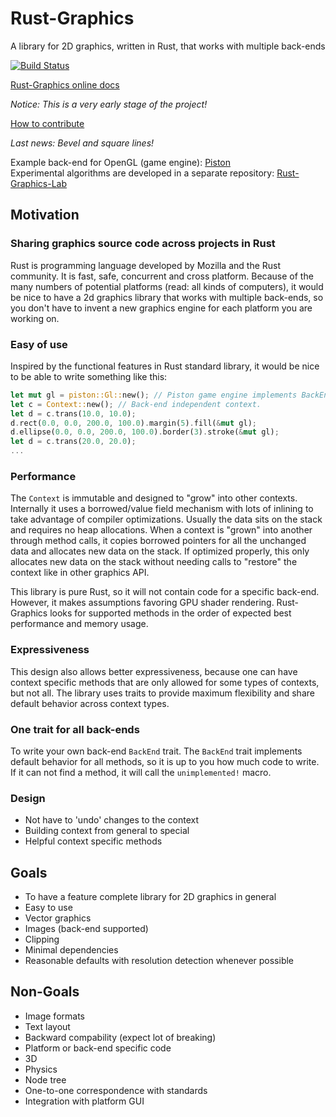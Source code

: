 Rust-Graphics
=============

A library for 2D graphics, written in Rust, that works with multiple back-ends

[![Build Status](https://travis-ci.org/PistonDevelopers/rust-graphics.svg)](https://travis-ci.org/PistonDevelopers/rust-graphics)

[Rust-Graphics online docs](http://www.piston.rs/docs/rust-graphics/graphics/)

*Notice: This is a very early stage of the project!*

[How to contribute](https://github.com/PistonDevelopers/rust-graphics/issues/277)

*Last news: Bevel and square lines!*

Example back-end for OpenGL (game engine): [Piston](https://github.com/PistonDevelopers/piston)  
Experimental algorithms are developed in a separate repository: [Rust-Graphics-Lab](https://github.com/PistonDevelopers/rust-graphics-lab)  

## Motivation

### Sharing graphics source code across projects in Rust

Rust is programming language developed by Mozilla and the Rust community. It is fast, safe, concurrent and cross platform. Because of the many numbers of potential platforms (read: all kinds of computers), it would be nice to have a 2d graphics library that works with multiple back-ends, so you don't have to invent a new graphics engine for each platform you are working on.

### Easy of use

Inspired by the functional features in Rust standard library,
it would be nice to be able to write something like this:

```Rust
let mut gl = piston::Gl::new(); // Piston game engine implements BackEnd trait for OpenGL.
let c = Context::new(); // Back-end independent context.
let d = c.trans(10.0, 10.0);
d.rect(0.0, 0.0, 200.0, 100.0).margin(5).fill(&mut gl);
d.ellipse(0.0, 0.0, 200.0, 100.0).border(3).stroke(&mut gl);
let d = c.trans(20.0, 20.0);
...
```

### Performance

The `Context` is immutable and designed to "grow" into other contexts. Internally it uses a borrowed/value field mechanism with lots of inlining to take advantage of compiler optimizations. Usually the data sits on the stack and requires no heap allocations. When a context is "grown" into another through method calls, it copies borrowed pointers for all the unchanged data and allocates new data on the stack. If optimized properly, this only allocates new data on the stack without needing calls to "restore" the context like in other graphics API.

This library is pure Rust, so it will not contain code for a specific back-end. However, it makes assumptions favoring GPU shader rendering. Rust-Graphics looks for supported methods in the order of expected best performance and memory usage.  

### Expressiveness

This design also allows better expressiveness, because one can have context specific methods that are only allowed for some types of contexts, but not all. The library uses traits to provide maximum flexibility and share default behavior across context types. 

### One trait for all back-ends

To write your own back-end `BackEnd` trait. The `BackEnd` trait implements default behavior for all methods, so it is up to you how much code to write. If it can not find a method, it will call the `unimplemented!` macro.  

### Design

* Not have to 'undo' changes to the context
* Building context from general to special
* Helpful context specific methods

## Goals

* To have a feature complete library for 2D graphics in general
* Easy to use
* Vector graphics
* Images (back-end supported)
* Clipping
* Minimal dependencies
* Reasonable defaults with resolution detection whenever possible

## Non-Goals

* Image formats
* Text layout
* Backward compability (expect lot of breaking)
* Platform or back-end specific code
* 3D
* Physics
* Node tree
* One-to-one correspondence with standards
* Integration with platform GUI

